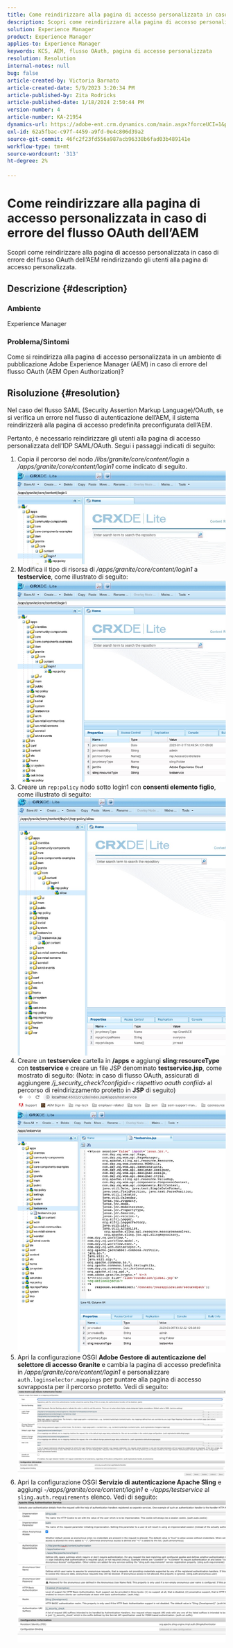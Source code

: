 ```yaml
---
title: Come reindirizzare alla pagina di accesso personalizzata in caso di errore del flusso OAuth dell’AEM
description: Scopri come reindirizzare alla pagina di accesso personalizzata in caso di errore del flusso OAuth dell’AEM.
solution: Experience Manager
product: Experience Manager
applies-to: Experience Manager
keywords: KCS, AEM, flusso OAuth, pagina di accesso personalizzata
resolution: Resolution
internal-notes: null
bug: false
article-created-by: Victoria Barnato
article-created-date: 5/9/2023 3:20:34 PM
article-published-by: Zita Rodricks
article-published-date: 1/18/2024 2:50:44 PM
version-number: 4
article-number: KA-21954
dynamics-url: https://adobe-ent.crm.dynamics.com/main.aspx?forceUCI=1&pagetype=entityrecord&etn=knowledgearticle&id=08a22b08-7dee-ed11-8849-6045bd0065b6
exl-id: 62a5fbac-c97f-4459-a9fd-0e4c806d39a2
source-git-commit: 46fc2f23fd556a987acb96338b6fad03b489141e
workflow-type: tm+mt
source-wordcount: '313'
ht-degree: 2%

---
```


# Come reindirizzare alla pagina di accesso personalizzata in caso di errore del flusso OAuth dell’AEM


Scopri come reindirizzare alla pagina di accesso personalizzata in caso di errore del flusso OAuth dell’AEM reindirizzando gli utenti alla pagina di accesso personalizzata.

## Descrizione {#description}


### <b>Ambiente</b>

Experience Manager



### <b>Problema/Sintomi</b>

Come si reindirizza alla pagina di accesso personalizzata in un ambiente di pubblicazione Adobe Experience Manager (AEM) in caso di errore del flusso OAuth (AEM Open Authorization)?


## Risoluzione {#resolution}


Nel caso del flusso SAML (Security Assertion Markup Language)/OAuth, se si verifica un errore nel flusso di autenticazione dell’AEM, il sistema reindirizzerà alla pagina di accesso predefinita preconfigurata dell’AEM.

Pertanto, è necessario reindirizzare gli utenti alla pagina di accesso personalizzata dell’IDP SAML/OAuth. Segui i passaggi indicati di seguito:

1. Copia il percorso del nodo */libs/granite/core/content/login* a */apps/granite/core/content/login1* come indicato di seguito.![](assets/704db5a9-53eb-ed11-a7c6-6045bd006e5a.png)
2. Modifica il tipo di risorsa di */apps/granite/core/content/login1* a <b>testservice</b>, come illustrato di seguito:![](assets/25e0ebb5-ede4-ed11-a7c7-6045bd006a22.png)
3. Creare un `rep:policy` nodo sotto login1 con <b>consenti elemento figlio</b>, come illustrato di seguito:![](assets/cc0347ce-ede4-ed11-a7c7-6045bd006a22.png)
4. Creare un <b>testservice</b> cartella in <b>/apps</b> e aggiungi <b>sling:resourceType</b> con <b>testservice</b> e creare un file JSP denominato <b>testservice.jsp</b>, come mostrato di seguito: (Nota: in caso di flusso OAuth, assicurati di aggiungere */j_security_check?configid=`<` rispettivo oauth confiid`>`* al percorso di reindirizzamento protetto in <b>JSP</b> di seguito)![](assets/aec657e1-ede4-ed11-a7c7-6045bd006a22.png)
5. Apri la configurazione OSGI <b>Adobe Gestore di autenticazione del selettore di accesso Granite</b> e cambia la pagina di accesso predefinita in */apps/granite/core/content/login1* e personalizzare `auth.loginselector.mappings` per puntare alla pagina di accesso sovrapposta per il percorso protetto. Vedi di seguito:![](assets/b45869f6-ede4-ed11-a7c7-6045bd006a22.png)
6. Apri la configurazione OSGI <b>Servizio di autenticazione Apache Sling</b> e aggiungi *-/apps/granite/core/content/login1* e *-/apps/testservice* al `sling.auth.requirements` elenco. Vedi di seguito:![](assets/494fad08-eee4-ed11-a7c7-6045bd006a22.png)
